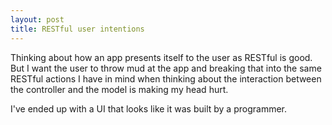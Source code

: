 ```yaml
---
layout: post
title: RESTful user intentions
---
```

Thinking about how an app presents itself to the user as RESTful is good. But I want the user to throw mud at the app and breaking that into the same RESTful actions I have in mind when thinking about the interaction between the controller and the model is making my head hurt.

I've ended up with a UI that looks like it was built by a programmer.
